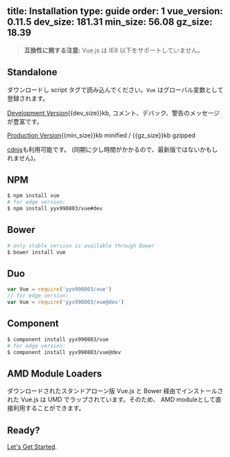 title: Installation
type: guide
order: 1
vue_version: 0.11.5
dev_size: 181.31
min_size: 56.08
gz_size: 18.39
---

> **互換性に関する注意:** Vue.js は IE8 以下をサポートしていません。

## Standalone

ダウンロードし script タグで読み込んでください。`Vue` はグローバル変数として登録されます。

<div id="downloads">
<a class="button" href="https://raw.github.com/yyx990803/vue/{{vue_version}}/dist/vue.js" download>Development Version</a><span class="light info">{{dev_size}}kb, コメント、デバック、警告のメッセージが豊富です。</span>

<a class="button" href="https://raw.github.com/yyx990803/vue/{{vue_version}}/dist/vue.min.js" download>Production Version</a><span class="light info">{{min_size}}kb minified / {{gz_size}}kb gzipped</span>
</div>

 [cdnjs](//cdnjs.cloudflare.com/ajax/libs/vue/{{vue_version}}/vue.min.js)も利用可能です。 (同期に少し時間がかかるので、最新版ではないかもしれません)。

## NPM

``` bash
$ npm install vue
# for edge version:
$ npm install yyx990803/vue#dev
```

## Bower

``` bash
# only stable version is available through Bower
$ bower install vue
```

## Duo

```js
var Vue = require('yyx990803/vue')
// for edge version:
var Vue = require('yyx990803/vue@dev')
```

## Component

``` bash
$ component install yyx990803/vue
# for edge version:
$ component install yyx990803/vue@dev
```

## AMD Module Loaders
ダウンロードされたスタンドアローン版 Vue.js と Bower 経由でインストールされた Vue.js は UMD でラップされています。そのため、 AMD moduleとして直接利用することができます。


## Ready?

[Let's Get Started](/guide/).
